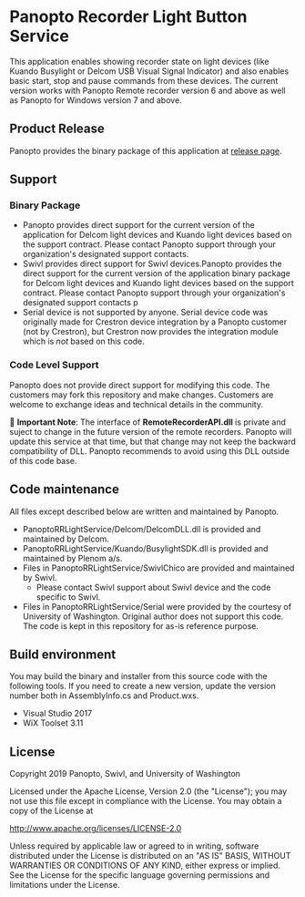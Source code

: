 # Panopto Recorder Light Button Service
This application enables showing recorder state on light devices (like Kuando Busylight or Delcom USB Visual Signal Indicator) and also enables basic start, stop and pause commands from these devices. The current version works with Panopto Remote recorder version 6 and above as well as Panopto for Windows version 7 and above.


## Product Release
Panopto provides the binary package of this application at [release page]( https://github.com/Panopto/Panopto-RR-Light-Service-With-Installer/releases).

## Support

### Binary Package
- Panopto provides direct support for the current version of the application for Delcom light devices and Kuando light devices based on the support contract. Please contact Panopto support through your organization's designated support contacts.
- Swivl provides direct support for Swivl devices.Panopto provides the direct support for the current version of the application binary package for Delcom light devices and Kuando light devices based on the support contract. Please contact Panopto support through your organization's designated support contacts p
- Serial device is not supported by anyone. Serial device code was originally made for Crestron device integration by a Panopto customer (not by Crestron), but Crestron now provides the integration module which is *not* based on this code.

### Code Level Support
Panopto does not provide direct support for modifying this code. The customers may fork this repository and make changes. Customers are welcome to exchange ideas and technical details in the community.

🛑 **Important Note**: The interface of **RemoteRecorderAPI.dll** is private and suject to change in the future version of the remote recorders. Panopto will update this service at that time, but that change may not keep the backward compatibility of DLL. Panopto recommends to avoid using this DLL outside of this code base.

## Code maintenance

All files except described below are written and maintained by Panopto.
* PanoptoRRLightService/Delcom/DelcomDLL.dll is provided and maintained by Delcom.
* PanoptoRRLightService/Kuando/BusylightSDK.dll is provided and maintained by Plenom a/s.
* Files in PanoptoRRLightService/SwivlChico are provided and maintained by Swivl.
    * Please contact Swivl support about Swivl device and the code specific to Swivl.
* Files in PanoptoRRLightService/Serial were provided by the courtesy of University of Washington. Original author does not support this code. The code is kept in this repository for as-is reference purpose.

## Build environment
You may build the binary and installer from this source code with the following tools. If you need to create a new version, update the version number both in AssemblyInfo.cs and Product.wxs.

* Visual Studio 2017
* WiX Toolset 3.11

## License
Copyright 2019 Panopto, Swivl, and University of Washington

Licensed under the Apache License, Version 2.0 (the "License");
you may not use this file except in compliance with the License.
You may obtain a copy of the License at

http://www.apache.org/licenses/LICENSE-2.0

Unless required by applicable law or agreed to in writing, software
distributed under the License is distributed on an "AS IS" BASIS,
WITHOUT WARRANTIES OR CONDITIONS OF ANY KIND, either express or implied.
See the License for the specific language governing permissions and
limitations under the License.
